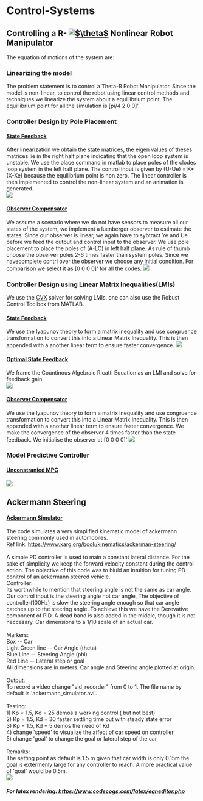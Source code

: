 # Control-Systems
## Controlling a R- <a href="https://www.codecogs.com/eqnedit.php?latex=$\theta$" target="_blank"><img src="https://latex.codecogs.com/gif.latex?$\theta$" title="$\theta$" /></a> Nonlinear Robot Manipulator
The equation of motions of the system are: <br/>
### Linearizing the model
The problem statement is to control a Theta-R Robot Manipulator. Since the model is non-linear, to control the robot using linear control methods and techniques we linearize the system about a equillibrium point. The equillibrium point for all the simulation is [pi/4  2  0  0]'. 

### Controller Design by Pole Placement
#### [State Feedback](StateFeedback_1.m)
After linearization we obtain the state matrices, the eigen values of theses matrices lie in the right half plane indicating that the open loop system is unstable. We use the place command in matlab to place poles of the clodes loop system in the left half plane. The control input is given by (U-Ue) = K*(X-Xe) because the equllibrium point is non zero. The linear controller is then implemented to control the non-linear system and an animation is generated. <br/>
![](demo/StateFeedback_1-gif.gif)
#### [Observer Compensator](ObserverControllerCompensator_1.m)
We assume a scenario where we do not have sensors to measure all our states of the system, we implement a luenberger observer to estimate the states. Since our observer is linear, we again have to sybtract Ye and Ue before we feed the output and control input to the observer. We use pole placement to place the poles of (A-LC) in left half plane. As rule of thumb choose the observer poles 2-6 times faster than system poles. Since we havecomplete contrl over the observer we choose any initial condition. For comparison we select it as [0 0 0 0]' for all the codes.
![](demo/ObserverControllerCompensator_1-gif.gif)

### Controller Design using Linear Matrix Inequalities(LMIs)
We use the [CVX](http://cvxr.com/cvx/) solver for solving LMIs, one can also use the Robust Control Toolbox from MATLAB.
#### [State Feedback](LMI_StateFeedback_1.m)
We use the lyapunov theory to form a matrix inequality and use congruence transformation to convert this into a Linear Matrix Inequality. This is then appended with a another linear term to ensure faster convergence.
![](demo/LMIStateFeedback_1-gif.gif)
#### [Optimal State Feedback](LMI_OptimalStateFeedback_1.m)
We frame the Countinous Algebraic Ricatti Equation as an LMI and solve for feedback gain. <br/>
![](demo/LMIOptimalStateFeedback_1-gif.gif)
#### [Observer Compensator](LMI_ObserverControllerCompensator_1.m)
We use the lyapunov theory to form a matrix inequality and use congruence transformation to convert this into a Linear Matrix Inequality. This is then appended with a another linear term to ensure faster convergence. We make the convergence of the observer 4 times faster than the state feedback. We initialise the observer at [0 0 0 0]'
![](demo/LMIObserverControllerCompensator.gif)

### Model Predictive Controller
#### [Unconstranied MPC]()
![](demo/MPCUnconstrained_1-gif.gif)
<!--- #### [Unconstrained MPC with Observer]()
![](demo/MPCUnconstrainedObserver_1-gif.gif) --->



## Ackermann Steering<br/>
#### [Ackermann Simulator](Ackermann_Simulator.m)
The code simulates a very simplified kinematic model of ackermann steering commonly used in automobiles.<br />
Ref link: https://www.xarg.org/book/kinematics/ackerman-steering/<br /><br />
A simple PD controller is used to main a constant lateral distance. For the sake of simplicity we keep the forward velocity constant during the control action. The objective of this code was to biuld an intuition for tuning PD conitrol of an ackermann steered vehicle.<br />
Controller:<br /> Its worthwhile to mention that steering angle is not the same as car angle. Our control input is the steering angle not car angle, The objective of controller(100Hz) is slow the steering angle enough so that car angle catches up to the steering angle. To achieve this we have the Derevative component of PID. A dead band is also added in the middle, though it is not neccesary. Car dimensions to a 1/10 scale of an actual car.<br /><br />
Markers:<br /> Box -- Car<br /> Light Green line -- Car Angle (theta)<br /> Blue Line -- Steering Angle (phi)<br />Red Line -- Lateral step or goal<br /> All dimensions are in meters. Car angle and Steering angle plotted at origin.<br /><br /> 
Output:<br /> To record a video change "vid_recorder" from 0 to 1. The file name by default is 'ackermann_simulator.avi'.<br /><br />
Testing:<br />        1) Kp = 1.5, Kd = 25  demos a working control ( but not best)<br /> 2) Kp = 1.5, Kd = 30  faster settling time but with steady state error<br /> 3) Kp = 1.5, Kd = 5   demos the need of Kd<br /> 4) change 'speed' to visualize the affect of car speed on controller<br /> 5) change 'goal' to change the goal or lateral step of the car<br /><br />
Remarks:<br /> The setting point as default is 1.5 m given that car width is  only 0.15m the goal is extermenly large for any controller to reach. A more practical value of 'goal' would be 0.5m.<br /> 
![](demo/AckermannSimulation-gif.gif)
##### For latex rendering: https://www.codecogs.com/latex/eqneditor.php

